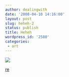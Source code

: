 ```yaml
---
author: dealingwith
date: '2008-04-10 14:16:00'
layout: post
slug: heheh-2
status: publish
title: Heheh
wordpress_id: '2580'
categories:
 - art
---
```


![][1]

[re][2]

   [1]: http://danielsjourney.com/blog/files/2008/04/chickenartcritic.jpg

   [2]: http://dealingwith.livejournal.com/681283.html

